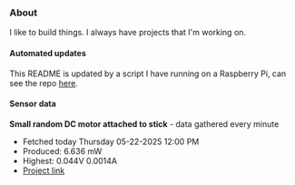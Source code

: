 ### About
I like to build things. I always have projects that I'm working on.

#### Automated updates
This README is updated by a script I have running on a Raspberry Pi, can see the repo [here](https://github.com/jdc-cunningham/raspi-git-repo-updater).

#### Sensor data


**Small random DC motor attached to stick** - data gathered every minute
- Fetched today Thursday 05-22-2025 12:00 PM
- Produced: 6.636 mW
- Highest: 0.044V 0.0014A
- [Project link](https://github.com/jdc-cunningham/turbine-raspi)